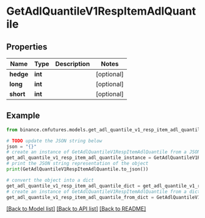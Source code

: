 # GetAdlQuantileV1RespItemAdlQuantile


## Properties

Name | Type | Description | Notes
------------ | ------------- | ------------- | -------------
**hedge** | **int** |  | [optional] 
**long** | **int** |  | [optional] 
**short** | **int** |  | [optional] 

## Example

```python
from binance.cmfutures.models.get_adl_quantile_v1_resp_item_adl_quantile import GetAdlQuantileV1RespItemAdlQuantile

# TODO update the JSON string below
json = "{}"
# create an instance of GetAdlQuantileV1RespItemAdlQuantile from a JSON string
get_adl_quantile_v1_resp_item_adl_quantile_instance = GetAdlQuantileV1RespItemAdlQuantile.from_json(json)
# print the JSON string representation of the object
print(GetAdlQuantileV1RespItemAdlQuantile.to_json())

# convert the object into a dict
get_adl_quantile_v1_resp_item_adl_quantile_dict = get_adl_quantile_v1_resp_item_adl_quantile_instance.to_dict()
# create an instance of GetAdlQuantileV1RespItemAdlQuantile from a dict
get_adl_quantile_v1_resp_item_adl_quantile_from_dict = GetAdlQuantileV1RespItemAdlQuantile.from_dict(get_adl_quantile_v1_resp_item_adl_quantile_dict)
```
[[Back to Model list]](../README.md#documentation-for-models) [[Back to API list]](../README.md#documentation-for-api-endpoints) [[Back to README]](../README.md)


